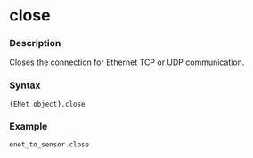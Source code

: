 ﻿# close

### Description

Closes the connection for Ethernet TCP or UDP communication.

### Syntax

`{ENet object}.close`

### Example

```python
enet_to_sensor.close
```
